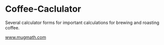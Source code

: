 # Coffee-Caclulator
Several calculator forms for important calculations for brewing and roasting coffee.

www.mugmath.com
